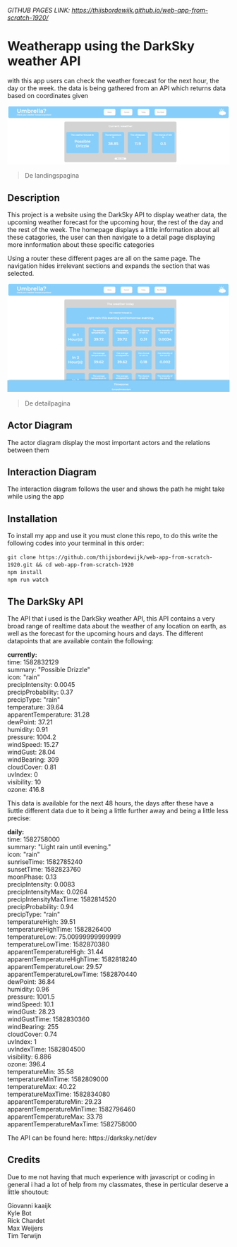 <em> GITHUB PAGES LINK: https://thijsbordewijk.github.io/web-app-from-scratch-1920/ </em> 
 
<h1> Weatherapp using the DarkSky weather API </h1>

<p>with this app users can check the weather forecast for the next hour, the day or the week. the data is being gathered from an API which returns data based on coordinates given</p>

![Project image](https://github.com/thijsbordewijk/web-app-from-scratch-1920/blob/master/docs/img/landingspagina.PNG)
> De landingspagina
 
<h2>Description</h2>

<p>This project is a website using the DarkSky API to display weather data, the upcoming weather forecast for the upcoming hour, the rest of the day and the rest of the week. The homepage displays a little information about all these catagories, the user can then navigate to a detail page displaying more innformation about these specific categories</p>

<p>Using a router these different pages are all on the same page. The navigation hides irrelevant sections and expands the section that was selected. </p>

![Project image](https://github.com/thijsbordewijk/web-app-from-scratch-1920/blob/master/docs/img/detailpagina.PNG)
> De detailpagina

<h2>Actor Diagram</h2>

<p>The actor diagram display the most important actors and the relations between them</p>

<h2>Interaction Diagram</h2>

<p>The interaction diagram follows the user and shows the path he might take while using the app</p>

<h2>Installation</h2>

<p>To install my app and use it you must clone this repo, to do this write the following codes into your terminal in this order:</p>

```git clone https://github.com/thijsbordewijk/web-app-from-scratch-1920.git && cd web-app-from-scratch-1920```<br />
```npm install```<br />
```npm run watch```<br />
 
 <h2>The DarkSky API</h2>
 
 <p>The API that i used is the DarkSky weather API, this API contains a very broad range of realtime data about the weather of any location on earth, as well as the forecast for the upcoming hours and days. The different datapoints that are available contain the following:</p>
 
 <p><strong>currently:</strong><br />
time: 1582832129<br />
summary: "Possible Drizzle"<br />
icon: "rain"<br />
precipIntensity: 0.0045<br />
precipProbability: 0.37<br />
precipType: "rain"<br />
temperature: 39.64<br />
apparentTemperature: 31.28<br />
dewPoint: 37.21<br />
humidity: 0.91<br />
pressure: 1004.2<br />
windSpeed: 15.27<br />
windGust: 28.04<br />
windBearing: 309<br />
cloudCover: 0.81<br />
uvIndex: 0<br />
visibility: 10<br />
ozone: 416.8<br />
 </p>
 
 <p>This data is available for the next 48 hours, the days after these have a liuttle different data due to it being a little further away and being a little less precise:</p>
 
 <p>
<strong>daily:</strong><br />
time: 1582758000<br />
summary: "Light rain until evening."<br />
icon: "rain"<br />
sunriseTime: 1582785240<br />
sunsetTime: 1582823760<br />
moonPhase: 0.13<br />
precipIntensity: 0.0083<br />
precipIntensityMax: 0.0264<br />
precipIntensityMaxTime: 1582814520<br />
precipProbability: 0.94<br />
precipType: "rain"<br />
temperatureHigh: 39.51<br />
temperatureHighTime: 1582826400<br />
temperatureLow: 75.00999999999999<br />
temperatureLowTime: 1582870380<br />
apparentTemperatureHigh: 31.44<br />
apparentTemperatureHighTime: 1582818240<br />
apparentTemperatureLow: 29.57<br />
apparentTemperatureLowTime: 1582870440<br />
dewPoint: 36.84<br />
humidity: 0.96<br />
pressure: 1001.5<br />
windSpeed: 10.1<br />
windGust: 28.23<br />
windGustTime: 1582830360<br />
windBearing: 255<br />
cloudCover: 0.74<br />
uvIndex: 1<br />
uvIndexTime: 1582804500<br />
visibility: 6.886<br />
ozone: 396.4<br />
temperatureMin: 35.58<br />
temperatureMinTime: 1582809000<br />
temperatureMax: 40.22<br />
temperatureMaxTime: 1582834080<br />
apparentTemperatureMin: 29.23<br />
apparentTemperatureMinTime: 1582796460<br />
apparentTemperatureMax: 33.78<br />
apparentTemperatureMaxTime: 1582758000<br />
</p>
 
 <p>The API can be found here: https://darksky.net/dev</p>
 
 <h2>Credits</h2>
 
 <p>Due to me not having that much experience with javascript or coding in general i had a lot of help from my classmates, these in perticular deserve a little shoutout:</p>
 
 <p>
 Giovanni kaaijk<br />
 Kyle Bot<br />
 Rick Chardet<br />
 Max Weijers<br />
 Tim Terwijn<br />
</p>

